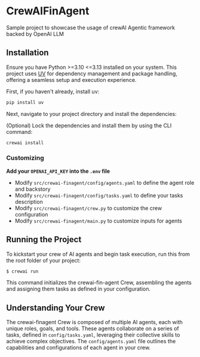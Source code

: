 # CrewAIFinAgent

Sample project to showcase the usage of crewAI Agentic framework backed by OpenAI LLM 

## Installation

Ensure you have Python >=3.10 <=3.13 installed on your system. This project uses [UV](https://docs.astral.sh/uv/) for dependency management and package handling, offering a seamless setup and execution experience.

First, if you haven't already, install uv:

```bash
pip install uv
```

Next, navigate to your project directory and install the dependencies:

(Optional) Lock the dependencies and install them by using the CLI command:
```bash
crewai install
```
### Customizing

**Add your `OPENAI_API_KEY` into the `.env` file**

- Modify `src/crewai-finagent/config/agents.yaml` to define the agent role and backstory
- Modify `src/crewai-finagent/config/tasks.yaml` to define your tasks description
- Modify `src/crewai-finagent/crew.py` to customize the crew configuration
- Modify `src/crewai-finagent/main.py` to customize inputs for agents

## Running the Project

To kickstart your crew of AI agents and begin task execution, run this from the root folder of your project:

```bash
$ crewai run
```

This command initializes the crewai-fin-agent Crew, assembling the agents and assigning them tasks as defined in your configuration.


## Understanding Your Crew

The crewai-finagent Crew is composed of multiple AI agents, each with unique roles, goals, and tools. These agents collaborate on a series of tasks, defined in `config/tasks.yaml`, leveraging their collective skills to achieve complex objectives. The `config/agents.yaml` file outlines the capabilities and configurations of each agent in your crew.